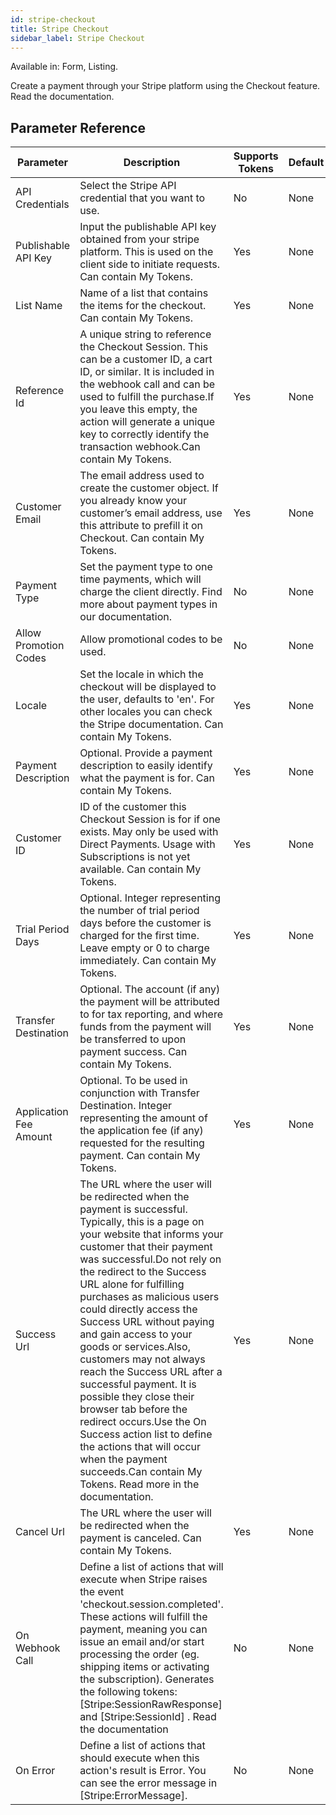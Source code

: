 ```yaml
---
id: stripe-checkout
title: Stripe Checkout
sidebar_label: Stripe Checkout
---
```


Available in: Form, Listing.


Create a payment through your Stripe platform using the Checkout feature. Read the documentation.

## Parameter Reference
| Parameter | Description | Supports Tokens | Default |
| -- | -- | -- | -- |
| API Credentials | Select the Stripe API credential that you want to use. | No | None |
| Publishable API Key | Input the publishable API key obtained from your stripe platform. This is used on the client side to initiate requests. Can contain My Tokens. | Yes | None |
| List Name | Name of a list that contains the items for the checkout. Can contain My Tokens. | Yes | None |
| Reference Id | A unique string to reference the Checkout Session. This can be a customer ID, a cart ID, or similar. It is included in the webhook call and can be used to fulfill the purchase.If you leave this empty, the action will generate a unique key to correctly identify the transaction webhook.Can contain My Tokens. | Yes | None |
| Customer Email | The email address used to create the customer object. If you already know your customer’s email address, use this attribute to prefill it on Checkout. Can contain My Tokens. | Yes | None |
| Payment Type | Set the payment type to one time payments, which will charge the client directly. Find more about payment types in our documentation. | No | None |
| Allow Promotion Codes | Allow promotional codes to be used. | No | None |
| Locale | Set the locale in which the checkout will be displayed to the user, defaults to 'en'. For other locales you can check the Stripe documentation. Can contain My Tokens. | Yes | None |
| Payment Description | Optional. Provide a payment description to easily identify what the payment is for. Can contain My Tokens. | Yes | None |
| Customer ID | ID of the customer this Checkout Session is for if one exists. May only be used with Direct Payments. Usage with Subscriptions is not yet available. Can contain My Tokens. | Yes | None |
| Trial Period Days | Optional. Integer representing the number of trial period days before the customer is charged for the first time. Leave empty or 0 to charge immediately. Can contain My Tokens. | Yes | None |
| Transfer Destination | Optional. The account (if any) the payment will be attributed to for tax reporting, and where funds from the payment will be transferred to upon payment success. Can contain My Tokens. | Yes | None |
| Application Fee Amount | Optional. To be used in conjunction with Transfer Destination. Integer representing the amount of the application fee (if any) requested for the resulting payment. Can contain My Tokens. | Yes | None |
| Success Url | The URL where the user will be redirected when the payment is successful. Typically, this is a page on your website that informs your customer that their payment was successful.Do not rely on the redirect to the Success URL alone for fulfilling purchases as malicious users could directly access the Success URL without paying and gain access to your goods or services.Also, customers may not always reach the Success URL after a successful payment. It is possible they close their browser tab before the redirect occurs.Use the On Success action list to define the actions that will occur when the payment succeeds.Can contain My Tokens. Read more in the documentation. | Yes | None |
| Cancel Url | The URL where the user will be redirected when the payment is canceled. Can contain My Tokens. | Yes | None |
| On Webhook Call | Define a list of actions that will execute when Stripe raises the event 'checkout.session.completed'. These actions will fulfill the payment, meaning you can issue an email and/or start processing the order (eg. shipping items or activating the subscription). Generates the following tokens: [Stripe:SessionRawResponse] and [Stripe:SessionId] . Read the documentation | No | None |
| On Error | Define a list of actions that should execute when this action's result is Error. You can see the error message in [Stripe:ErrorMessage]. | No | None |
